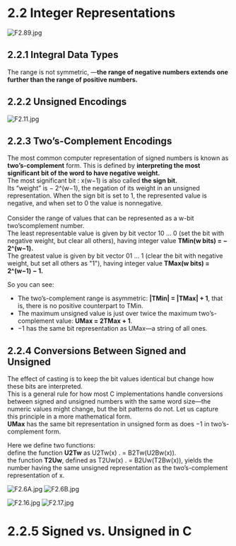 # 2.2 Integer Representations

![F2.89.jpg](https://ooo.0o0.ooo/2015/12/28/5680dc302e1e4.jpg)

## 2.2.1 Integral Data Types

The range is not symmetric, —**the range of negative numbers extends one further than the range of
positive numbers.**

## 2.2.2 Unsigned Encodings

![F2.11.jpg](https://ooo.0o0.ooo/2016/01/18/569dc51bbebba.jpg)
## 2.2.3 Two’s-Complement Encodings

The most common
computer representation of signed numbers is known as **two’s-complement**
form. This is defined by **interpreting the most significant bit of the word to have
negative weight.**<br>
The most significant bit : x(w−1) is also called **the sign bit.** <br>
Its “weight” is − 2^(w−1), the
negation of its weight in an unsigned representation. When the sign bit is set to
1, the represented value is negative, and when set to 0 the value is nonnegative.
<br><br>
Consider the range of values that can be represented as a w-bit two’scomplement
number.<br>
The least representable value is given by bit vector 10 ... 0
(set the bit with negative weight, but clear all others), having integer value
**TMin(w bits) 
= − 2^(w−1).**<br>
The greatest value is given by bit vector 01 ... 1 (clear the bit
with negative weight, but set all others as "1"), having integer value **TMax(w bits) 
= 2^(w−1) − 1.**

So you can see:

- The two’s-complement range is asymmetric: **|TMin| =
|TMax| + 1**, that is, there is no positive counterpart to TMin. 
- The maximum unsigned value is just over twice the maximum two’s-complement
value: **UMax = 2TMax + 1**.
- −1 has the same bit representation as UMax—a string of all ones.

## 2.2.4 Conversions Between Signed and Unsigned

The effect of casting is to keep the bit values identical
but change how these bits are interpreted.
<br>
This is a general rule for how most C implementations handle conversions
between signed and unsigned numbers with the same word size—the numeric
values might change, but the bit patterns do not. Let us capture this principle
in a more mathematical form.<br>
**UMax** has
the same bit representation in unsigned form as does −1 in two’s-complement
form.

Here we define two functions:<br>
define the function **U2Tw** as U2Tw(x) .
= B2Tw(U2Bw(x)).<br>
the function **T2Uw**, defined as
T2Uw(x) .
= B2Uw(T2Bw(x)), yields the number having the same unsigned representation
as the two’s-complement representation of x.

![F2.6A.jpg](https://ooo.0o0.ooo/2016/01/19/569de6f91f3d8.jpg)
![F2.6B.jpg](https://ooo.0o0.ooo/2016/01/19/569de6f988970.jpg)

![F2.16.jpg](https://ooo.0o0.ooo/2016/01/19/569de6a9c3ce4.jpg)
![F2.17.jpg](https://ooo.0o0.ooo/2016/01/19/569de769bc21d.jpg)

# 2.2.5 Signed vs. Unsigned in C



